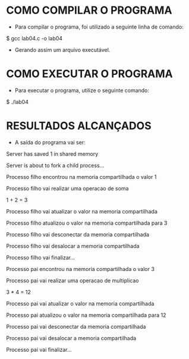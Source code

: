 # COMO COMPILAR O PROGRAMA

- Para compilar o programa, foi utilizado a seguinte linha de comando:

$ gcc lab04.c -o lab04

- Gerando assim um arquivo executável.

# COMO EXECUTAR O PROGRAMA

- Para executar o programa, utilize o seguinte comando:

$ ./lab04 

# RESULTADOS ALCANÇADOS

- A saída do programa vai ser: 

Server has saved 1 in shared memory

Server is about to fork a child process...

   Processo filho encontrou na memoria compartilhada o valor 1
   
   Processo filho vai realizar uma operacao de soma
   
   1 + 2 = 3
   
   Processo filho vai atualizar o valor na memoria compartilhada
   
   Processo filho atualizou o valor na memoria compartilhada para 3
   
   Processo filho vai desconectar da memoria compartilhada
   
   Processo filho vai desalocar a memoria compartilhada
   
   Processo filho vai finalizar...
   
   Processo pai encontrou na memoria compartilhada o valor 3
   
   Processo pai vai realizar uma operacao de multiplicao
   
   3 * 4 = 12
   
   Processo pai vai atualizar o valor na memoria compartilhada
   
   Processo pai atualizou o valor na memoria compartilhada para 12
   
   Processo pai vai desconectar da memoria compartilhada
   
   Processo pai vai desalocar a memoria compartilhada
   
   Processo pai vai finalizar...
